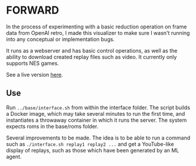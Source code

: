 
# FORWARD

In the process of experimenting with a basic reduction operation on frame data from OpenAI retro, I made this visualizer to make sure I wasn't running into any conceptual or implementation bugs.

It runs as a webserver and has basic control operations, as well as the ability to download created replay files such as video. It currently only supports NES games.

See a live version [here](http://ec2-54-176-62-21.us-west-1.compute.amazonaws.com).

## Use

Run `../base/interface.sh` from within the interface folder. The script builds a Docker image, which may take several minutes to run the first time, and instantiates a throwaway container in which it runs the server. The system expects roms in the base/roms folder.

Several improvements to be made. The idea is to be able to run a command such as `./interface.sh replay1 replay2 ...` and get a YouTube-like display of replays, such as those which have been generated by an ML agent.